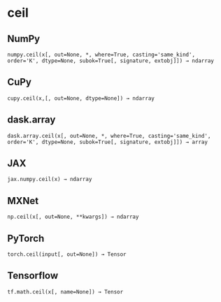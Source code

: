 # ceil

## NumPy

```
numpy.ceil(x[, out=None, *, where=True, casting='same_kind', order='K', dtype=None, subok=True[, signature, extobj]]) → ndarray
```

## CuPy

```
cupy.ceil(x,[, out=None, dtype=None]) → ndarray
```

## dask.array

```
dask.array.ceil(x[, out=None, *, where=True, casting='same_kind', order='K', dtype=None, subok=True[, signature, extobj]]) → array
```

## JAX

```
jax.numpy.ceil(x) → ndarray
```

## MXNet

```
np.ceil(x[, out=None, **kwargs]) → ndarray
```

## PyTorch

```
torch.ceil(input[, out=None]) → Tensor
```

## Tensorflow

```
tf.math.ceil(x[, name=None]) → Tensor
```
